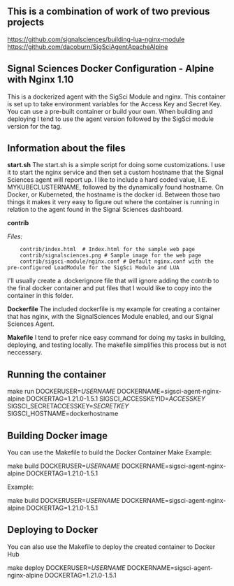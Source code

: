 ## This is a combination of work of two previous projects

https://github.com/signalsciences/building-lua-nginx-module
https://github.com/dacoburn/SigSciAgentApacheAlpine

## Signal Sciences Docker Configuration - Alpine with Nginx 1.10

This is a dockerized agent with the SigSci Module and nginx. This container is set up to take environment variables for the Access Key and Secret Key. You can use a pre-built container or build your own. When building and deploying I tend to use the agent version followed by the SigSci module version for the tag.

## Information about the files


**start.sh**
The start.sh is a simple script for doing some customizations. I use it to start the nginx service and then set a custom hostname that the Signal Sciences agent will report up. I like to include a hard coded value, I.E. MYKUBECLUSTERNAME, followed by the dynamically found hostname. On Docker, or Kuberneted, the hostname is the docker id. Between those two things it makes it very easy to figure out where the container is running in relation to the agent found in the Signal Sciences dashboard.

**contrib**

_Files:_

````
    contrib/index.html  # Index.html for the sample web page
    contrib/signalsciences.png # Sample image for the web page
    contrib/sigsci-module/nginx.conf # Default nginx.conf with the pre-configured LoadModule for the SigSci Module and LUA
````


I'll usually create a .dockerignore file that will ignore adding the contrib to the final docker container and put files that I would like to copy into the container in this folder.

**Dockerfile**
The included dockerfile is my example for creating a container that has nginx, with the SignalSciences Module enabled, and our Signal Sciences Agent.

**Makefile**
I tend to prefer nice easy command for doing my tasks in building, deploying, and testing locally. The makefile simplifies this process but is not neccessary.

## Running the container

make run DOCKERUSER=*USERNAME* DOCKERNAME=sigsci-agent-nginx-alpine DOCKERTAG=1.21.0-1.5.1 SIGSCI_ACCESSKEYID=*ACCESSKEY* SIGSCI_SECRETACCESSKEY=*SECRETKEY* SIGSCI_HOSTNAME=dockerhostname

## Building Docker image

You can use the Makefile to build the Docker Container
Make Example:

make build DOCKERUSER=*USERNAME* DOCKERNAME=sigsci-agent-nginx-alpine DOCKERTAG=1.21.0-1.5.1

Example:

make build  DOCKERUSER=*USERNAME* DOCKERNAME=sigsci-agent-nginx-alpine DOCKERTAG=1.21.0-1.5.1

## Deploying to Docker

You can also use the Makefile to deploy the created container to Docker Hub

make deploy DOCKERUSER=*USERNAME* DOCKERNAME=sigsci-agent-nginx-alpine DOCKERTAG=1.21.0-1.5.1



